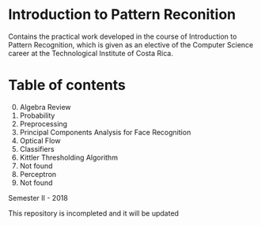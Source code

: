 # Introduction to Pattern Reconition

Contains the practical work developed in the course of Introduction to Pattern Recognition, which is given as an elective of the Computer Science career at the Technological Institute of Costa Rica.

# Table of contents
0. Algebra Review
1. Probability
2. Preprocessing
3. Principal Components Analysis for Face Recognition
4. Optical Flow
5. Classifiers
6. Kittler Thresholding Algorithm
7. Not found
8. Perceptron
9. Not found

Semester II - 2018

This repository is incompleted and it will be updated
